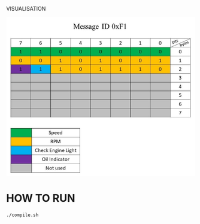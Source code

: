 VISUALISATION

![byte mepet](https://github.com/Grydr/byte-manipulator-banyu/blob/master/bit-mepet.png?raw=true)

# HOW TO RUN

```bash
./compile.sh
```
